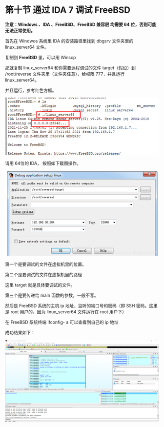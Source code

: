 # 第十节 通过 IDA 7 调试 FreeBSD

**注意：Windows 、IDA 、FreeBSD、FreeBSD 兼容层 均需要 64 位，否则可能无法正常使用。**

首先在 Windwos  系统里 IDA 的安装路径里找到 dbgsrv 文件夹里的 linux\_server64 文件。

复制到 **FreeBSD** 里，可以用 Winscp

那就复制 linux\_server64 和你需要远程调试的文件 target（假设）到  /root/reverse 文件夹里（文件夹任意），给权限 777，并且运行 linux\_server64。

并且运行，参考红色方框。

![](../.gitbook/assets/IDA1.png)

请用 64位的 IDA， 按照如下截图操作。

![](../.gitbook/assets/IDA2.png)

第一个是要调试的文件在虚拟机里的位置。

第二个是要调试的文件在虚拟机里的路径

这里 target 就是具体要调试的文件。

第三个是要传递给 main 函数的参数，一般不写。

然后是 FreeBSD 系统的主机 ip 地址，监听的端口号和密码（即 SSH 密码，这里是 root 用户的，因为 linux\_server64 文件运行在 root 用户下）

在 FreeBSD 系统终端 ifconfig- a 可以查看到自己的 ip 地址

成功结果如下：

![](../.gitbook/assets/IDA3.png)


